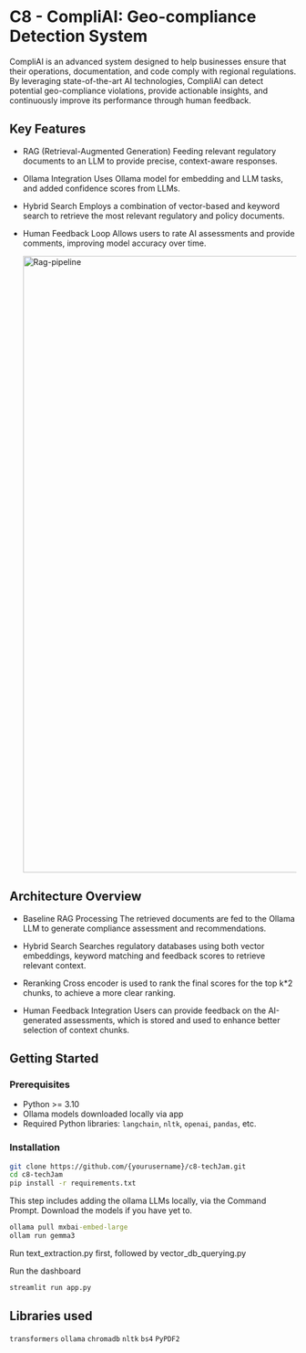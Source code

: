 # C8 - CompliAI: Geo-compliance Detection System

CompliAI is an advanced system designed to help businesses ensure that their operations, documentation, and code comply with regional regulations. By leveraging state-of-the-art AI technologies, CompliAI can detect potential geo-compliance violations, provide actionable insights, and continuously improve its performance through human feedback.

## Key Features

- RAG (Retrieval-Augmented Generation)
  Feeding relevant regulatory documents to an LLM to provide precise, context-aware responses.

- Ollama Integration
  Uses Ollama model for embedding and LLM tasks, and added confidence scores from LLMs.

- Hybrid Search
  Employs a combination of vector-based and keyword search to retrieve the most relevant regulatory and policy documents.

- Human Feedback Loop
  Allows users to rate AI assessments and provide comments, improving model accuracy over time.

  <img width="1920" height="1080" alt="Rag-pipeline" src="https://github.com/user-attachments/assets/a3e27377-97df-49b0-9ad6-c3de07d720fc" />

## Architecture Overview

  - Baseline RAG Processing
    The retrieved documents are fed to the Ollama LLM to generate compliance assessment and recommendations.
  
  - Hybrid Search
    Searches regulatory databases using both vector embeddings, keyword matching and feedback scores to retrieve relevant context.
    
  - Reranking
    Cross encoder is used to rank the final scores for the top k*2 chunks, to achieve a more clear ranking.
  
  - Human Feedback Integration
    Users can provide feedback on the AI-generated assessments, which is stored and used to enhance better selection of context chunks.


## Getting Started

### Prerequisites

- Python >= 3.10  
- Ollama models downloaded locally via app
- Required Python libraries: `langchain`, `nltk`, `openai`, `pandas`, etc.

### Installation

```bash
git clone https://github.com/{yourusername}/c8-techJam.git
cd c8-techJam
pip install -r requirements.txt
```
This step includes adding the ollama LLMs locally, via the Command Prompt. Download the models if you have yet to.
```cmd
ollama pull mxbai-embed-large
ollam run gemma3
```
Run text_extraction.py first, followed by vector_db_querying.py

Run the dashboard
```cmd
streamlit run app.py
```

## Libraries used
`transformers` `ollama` `chromadb` `nltk` `bs4` `PyPDF2`



